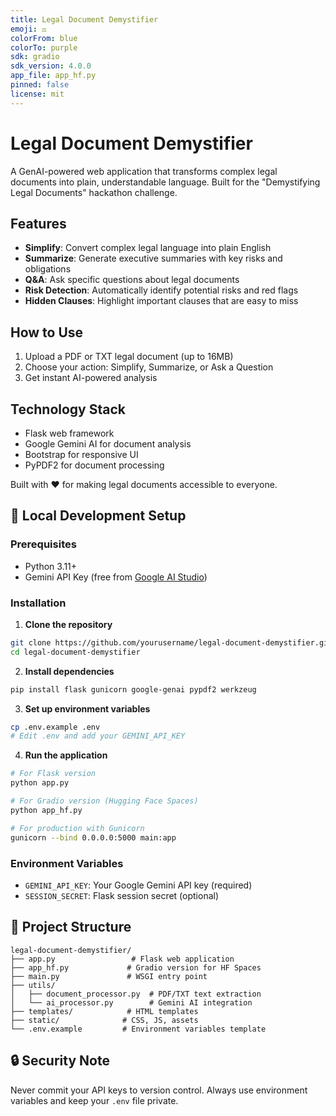 ```yaml
---
title: Legal Document Demystifier
emoji: ⚖️
colorFrom: blue
colorTo: purple
sdk: gradio
sdk_version: 4.0.0
app_file: app_hf.py
pinned: false
license: mit
---
```


# Legal Document Demystifier

A GenAI-powered web application that transforms complex legal documents into plain, understandable language. Built for the "Demystifying Legal Documents" hackathon challenge.

## Features

- **Simplify**: Convert complex legal language into plain English
- **Summarize**: Generate executive summaries with key risks and obligations
- **Q&A**: Ask specific questions about legal documents
- **Risk Detection**: Automatically identify potential risks and red flags
- **Hidden Clauses**: Highlight important clauses that are easy to miss

## How to Use

1. Upload a PDF or TXT legal document (up to 16MB)
2. Choose your action: Simplify, Summarize, or Ask a Question
3. Get instant AI-powered analysis

## Technology Stack

- Flask web framework
- Google Gemini AI for document analysis
- Bootstrap for responsive UI
- PyPDF2 for document processing

Built with ❤️ for making legal documents accessible to everyone.

## 🚀 Local Development Setup

### Prerequisites
- Python 3.11+
- Gemini API Key (free from [Google AI Studio](https://ai.google.dev/))

### Installation

1. **Clone the repository**
```bash
git clone https://github.com/yourusername/legal-document-demystifier.git
cd legal-document-demystifier
```

2. **Install dependencies**
```bash
pip install flask gunicorn google-genai pypdf2 werkzeug
```

3. **Set up environment variables**
```bash
cp .env.example .env
# Edit .env and add your GEMINI_API_KEY
```

4. **Run the application**
```bash
# For Flask version
python app.py

# For Gradio version (Hugging Face Spaces)
python app_hf.py

# For production with Gunicorn
gunicorn --bind 0.0.0.0:5000 main:app
```

### Environment Variables
- `GEMINI_API_KEY`: Your Google Gemini API key (required)
- `SESSION_SECRET`: Flask session secret (optional)

## 📁 Project Structure
```
legal-document-demystifier/
├── app.py                 # Flask web application
├── app_hf.py             # Gradio version for HF Spaces
├── main.py               # WSGI entry point
├── utils/
│   ├── document_processor.py  # PDF/TXT text extraction
│   └── ai_processor.py        # Gemini AI integration
├── templates/            # HTML templates
├── static/              # CSS, JS, assets
└── .env.example         # Environment variables template
```

## 🔒 Security Note
Never commit your API keys to version control. Always use environment variables and keep your `.env` file private.